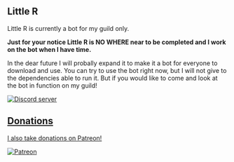   
## Little R
Little R is currently a bot for my guild only.

**Just for your notice Little R is NO WHERE near to be completed and I work on the bot when I have time.**

In the dear future I will probally expand it to make it a bot for everyone to download and use.
You can try to use the bot right now, but I will not give to the dependencies able to run it.
But if you would like to come and look at the bot in function on my guild!

<a href="https://discord.gg/WUTAaSW"><img src="https://discordapp.com/api/guilds/331998474545528833/embed.png" alt="Discord server" />
## Donations
I also take donations on Patreon!

<a href="https://www.patreon.com/_RHG"><img src="https://img.shields.io/badge/donate-patreon-F96854.svg" alt="Patreon" /></a>
